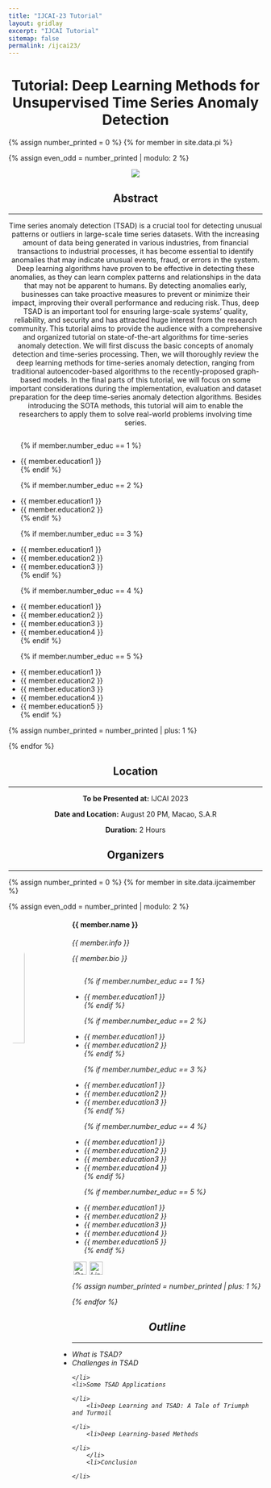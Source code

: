 ```yaml
---
title: "IJCAI-23 Tutorial"
layout: gridlay
excerpt: "IJCAI Tutorial"
sitemap: false
permalink: /ijcai23/
---
```


<h1 align="center">Tutorial: Deep Learning Methods for Unsupervised Time Series Anomaly Detection </h1>

{% assign number_printed = 0 %}
{% for member in site.data.pi %}

{% assign even_odd = number_printed | modulo: 2 %}

<div class="row">

<div class="col-sm-12 clearfix">
  <div style="text-align: center;">
  <img src="{{ site.url }}{{ site.baseurl }}/images/picpic/Gallery/ijcai-logo.png" align="middle">
</div>
  
  <h2 align="center">Abstract</h2>
   <hr>
  <p align="center">Time series anomaly detection (TSAD) is a crucial tool for detecting unusual patterns or outliers in large-scale time series datasets. With the increasing amount of data being generated in various industries, from financial transactions to industrial processes, it has become essential to identify anomalies that may indicate unusual events, fraud, or errors in the system. Deep learning algorithms have proven to be effective in detecting these anomalies, as they can learn complex patterns and relationships in the data that may not be apparent to humans. By detecting anomalies early, businesses can take proactive measures to prevent or minimize their impact, improving their overall performance and reducing risk. Thus, deep TSAD is an important tool for ensuring large-scale systems’ quality, reliability, and security and has attracted huge interest from the research community. This tutorial aims to provide the audience with a comprehensive and organized tutorial on state-of-the-art algorithms for time-series anomaly detection. We will first discuss the basic concepts of anomaly detection and time-series processing. Then, we will thoroughly review the deep learning methods for time-series anomaly detection, ranging from traditional autoencoder-based algorithms to the recently-proposed graph-based models. In the final parts of this tutorial, we will focus on some important considerations during the implementation, evaluation and dataset preparation for the deep time-series anomaly detection algorithms. Besides introducing the SOTA methods, this tutorial will aim to enable the researchers to apply them to solve real-world problems involving time series.</p>
 
  <ul style="overflow: hidden">
  
  {% if member.number_educ == 1 %}
  <li> {{ member.education1 }} </li>
  {% endif %}

  {% if member.number_educ == 2 %}
  <li> {{ member.education1 }} </li>
  <li> {{ member.education2 }} </li>
  {% endif %}

  {% if member.number_educ == 3 %}
  <li> {{ member.education1 }} </li>
  <li> {{ member.education2 }} </li>
  <li> {{ member.education3 }} </li>
  {% endif %}

  {% if member.number_educ == 4 %}
  <li> {{ member.education1 }} </li>
  <li> {{ member.education2 }} </li>
  <li> {{ member.education3 }} </li>
  <li> {{ member.education4 }} </li>
  {% endif %}

  {% if member.number_educ == 5 %}
  <li> {{ member.education1 }} </li>
  <li> {{ member.education2 }} </li>
  <li> {{ member.education3 }} </li>
  <li> {{ member.education4 }} </li>
  <li> {{ member.education5 }} </li>
  {% endif %}
    
  </ul>
</div>

{% assign number_printed = number_printed | plus: 1 %}

</div>
{% endfor %}

<h2 align="center"> Location </h2>
<hr>
  
<p align="center"><b>To be Presented at:</b> IJCAI 2023</p>
  
<p align="center"><b>Date and Location:</b> August 20 PM, Macao, S.A.R</p>
  
 <p align="center"><b>Duration:</b> 2 Hours</p>
 

    
    
<h2 align="center"> Organizers </h2>
<hr>
{% assign number_printed = 0 %}
{% for member in site.data.ijcaimember %}

{% assign even_odd = number_printed | modulo: 2 %}

<div class="row">

<div class="col-sm-12 clearfix">
  <img src="{{ site.url }}{{ site.baseurl }}/images/teampic/{{ member.photo }}" class="rounded-circle" width="25%" style="aspect-ratio: 1; border-radius:50%;float: left" />
  <h4>{{ member.name }}</h4>
  <i>{{ member.info }} <!--<br>email: <{{ member.email }}></i> -->
    
  <p style="font-size:14px;">{{ member.bio }}</p>
  <ul style="overflow: hidden">

  {% if member.number_educ == 1 %}
  <li> {{ member.education1 }} </li>
  {% endif %}

  {% if member.number_educ == 2 %}
  <li> {{ member.education1 }} </li>
  <li> {{ member.education2 }} </li>
  {% endif %}

  {% if member.number_educ == 3 %}
  <li> {{ member.education1 }} </li>
  <li> {{ member.education2 }} </li>
  <li> {{ member.education3 }} </li>
  {% endif %}

  {% if member.number_educ == 4 %}
  <li> {{ member.education1 }} </li>
  <li> {{ member.education2 }} </li>
  <li> {{ member.education3 }} </li>
  <li> {{ member.education4 }} </li>
  {% endif %}

  {% if member.number_educ == 5 %}
  <li> {{ member.education1 }} </li>
  <li> {{ member.education2 }} </li>
  <li> {{ member.education3 }} </li>
  <li> {{ member.education4 }} </li>
  <li> {{ member.education5 }} </li>
  {% endif %}

  </ul>
 <a href="{{ member.scholar }}" target="_blank"><img src="https://user-images.githubusercontent.com/66117993/96351906-8c452000-1084-11eb-926f-6536bd0c6d57.png" alt="Google Scholar" style="width:26px;height:26px;margin:0px 3px"></a><a href="{{ member.linkedin }}" target="_blank"><img src="https://cdn-icons-png.flaticon.com/512/174/174857.png" alt="LinkedIn" style="width:26px;height:26px;margin:0px 3px"></a>
</div>

{% assign number_printed = number_printed | plus: 1 %}

</div>

{% endfor %}



<h2 align="center"> Outline </h2>
<hr>
  <ul>
    <li>What is TSAD?

  </li>
    <li>Challenges in TSAD
      
    </li>
    <li>Some TSAD Applications

    </li>
        <li>Deep Learning and TSAD: A Tale of Triumph and Turmoil

    </li>
        <li>Deep Learning-based Methods

    </li>
        </li>
        <li>Conclusion

    </li>
  </ul>  


  


